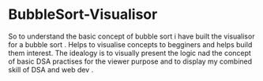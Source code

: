 # BubbleSort-Visualisor
So to understand the basic concept of bubble sort i have built the visualisor for a bubble sort . Helps to visualise concepts to begginers and helps build them interest.
The idealogy is to visually present the logic nad the concept of basic DSA practises for the viewer purpose and to display my 
combined skill of DSA and web dev . 
